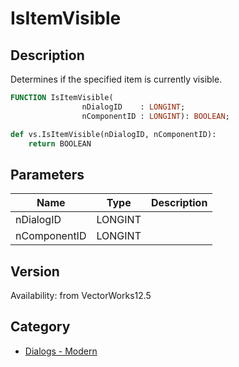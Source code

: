 # IsItemVisible

## Description
Determines if the specified item is currently visible.

```pascal
FUNCTION IsItemVisible(
				nDialogID    : LONGINT;
				nComponentID : LONGINT): BOOLEAN;
```

```python
def vs.IsItemVisible(nDialogID, nComponentID):
    return BOOLEAN
```

## Parameters
|Name|Type|Description|
|---|---|---|
|nDialogID|LONGINT|   |
|nComponentID|LONGINT|   |

## Version
Availability: from VectorWorks12.5

## Category
* [Dialogs - Modern](../Categories/Dialogs%20-%20Modern.md)

